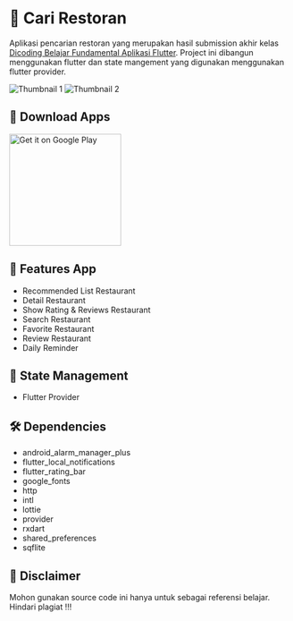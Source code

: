 # :ramen: Cari Restoran

Aplikasi pencarian restoran yang merupakan hasil submission akhir kelas [Dicoding Belajar Fundamental Aplikasi Flutter](https://www.dicoding.com/academies/195). Project ini dibangun menggunakan flutter dan state mangement yang digunakan menggunakan flutter provider.

![Thumbnail 1](https://github.com/triagung128/cari-restoran/blob/master/assets/banners/banner_1.png)
![Thumbnail 2](https://github.com/triagung128/cari-restoran/blob/master/assets/banners/banner_2.png)

## :iphone: Download Apps
<a href='https://play.google.com/store/apps/details?id=com.triagung.carirestoran&pcampaignid=pcampaignidMKT-Other-global-all-co-prtnr-py-PartBadge-Mar2515-1'><img alt='Get it on Google Play' src='https://play.google.com/intl/en_us/badges/static/images/badges/en_badge_web_generic.png' width=200 /></a>

## :tada: Features App
- Recommended List Restaurant
- Detail Restaurant
- Show Rating & Reviews Restaurant
- Search Restaurant
- Favorite Restaurant
- Review Restaurant
- Daily Reminder

## :loudspeaker: State Management
- Flutter Provider

## :hammer_and_wrench: Dependencies
- android_alarm_manager_plus
- flutter_local_notifications
- flutter_rating_bar
- google_fonts
- http
- intl
- lottie
- provider
- rxdart
- shared_preferences
- sqflite

## :stop_sign: Disclaimer
Mohon gunakan source code ini hanya untuk sebagai referensi belajar. Hindari plagiat !!!
